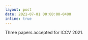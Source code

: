 ```yaml
---
layout: post
date: 2021-07-01 00:00:00-0400
inline: true
---
```


Three papers accepted for ICCV 2021.